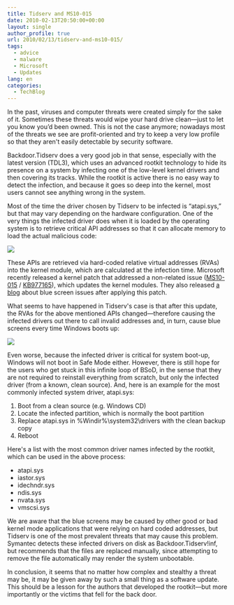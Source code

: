 ```yaml
---
title: Tidserv and MS10-015
date: 2010-02-13T20:50:00+00:00
layout: single
author_profile: true
url: 2010/02/13/tidserv-and-ms10-015/
tags:
  - advice
  - malware
  - Microsoft
  - Updates
lang: en
categories: 
  - TechBlog
---
```

In the past, viruses and computer threats were created simply for the sake of it. Sometimes these threats would wipe your hard drive clean—just to let you know you’d been owned. This is not the case anymore; nowadays most of the threats we see are profit-oriented and try to keep a very low profile so that they aren't easily detectable by security software.

Backdoor.Tidserv does a very good job in that sense, especially with the latest version (TDL3), which uses an advanced rootkit technology to hide its presence on a system by infecting one of the low-level kernel drivers and then covering its tracks. While the rootkit is active there is no easy way to detect the infection, and because it goes so deep into the kernel, most users cannot see anything wrong in the system.

Most of the time the driver chosen by Tidserv to be infected is “atapi.sys,” but that may vary depending on the hardware configuration. One of the very things the infected driver does when it is loaded by the operating system is to retrieve critical API addresses so that it can allocate memory to load the actual malicious code:

[![](http://1.bp.blogspot.com/_vaUVXcmC3OI/S3cIyaD65LI/AAAAAAAAA8o/T1E-lvAU8Dc/s640/APIs.png)](http://1.bp.blogspot.com/_vaUVXcmC3OI/S3cIyaD65LI/AAAAAAAAA8o/T1E-lvAU8Dc/s1600-h/APIs.png)

These APIs are retrieved via hard-coded relative virtual addresses (RVAs) into the kernel module, which are calculated at the infection time. Microsoft recently released a kernel patch that addressed a non-related issue ([MS10-015](http://www.microsoft.com/technet/security/Bulletin/MS10-015.mspx) / [KB977165](http://support.microsoft.com/kb/977165)), which updates the kernel modules. They also released [a blog](http://blogs.technet.com/msrc/archive/2010/02/12/update-restart-issues-after-installing-ms10-015.aspx) about blue screen issues after applying this patch.

What seems to have happened in Tidserv's case is that after this update, the RVAs for the above mentioned APIs changed—therefore causing the infected drivers out there to call invalid addresses and, in turn, cause blue screens every time Windows boots up:

[![](http://4.bp.blogspot.com/_vaUVXcmC3OI/S3cIzNjOEiI/AAAAAAAAA8w/40spCoDCTBY/s640/BSoD.PNG)](http://4.bp.blogspot.com/_vaUVXcmC3OI/S3cIzNjOEiI/AAAAAAAAA8w/40spCoDCTBY/s1600-h/BSoD.PNG)

Even worse, because the infected driver is critical for system boot-up, Windows will not boot in Safe Mode either. However, there is still hope for the users who get stuck in this infinite loop of BSoD, in the sense that they are not required to reinstall everything from scratch, but only the infected driver (from a known, clean source). And, here is an example for the most commonly infected system driver, atapi.sys:

  1. Boot from a clean source (e.g. Windows CD)
  2. Locate the infected partition, which is normally the boot partition
  3. Replace atapi.sys in \%Windir%\system32\drivers with the clean backup copy
  4. Reboot

Here's a list with the most common driver names infected by the rootkit, which can be used in the above process:

* atapi.sys
* iastor.sys
* idechndr.sys
* ndis.sys
* nvata.sys
* vmscsi.sys

We are aware that the blue screens may be caused by other good or bad kernel mode applications that were relying on hard coded addresses, but Tidserv is one of the most prevalent threats that may cause this problem. Symantec detects these infected drivers on disk as Backdoor.Tidserv!inf, but recommends that the files are replaced manually, since attempting to remove the file automatically may render the system unbootable.

In conclusion, it seems that no matter how complex and stealthy a threat may be, it may be given away by such a small thing as a software update. This should be a lesson for the authors that developed the rootkit—but more importantly or the victims that fell for the back door.
